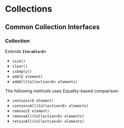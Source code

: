 # Collections

## Common Collection Interfaces

### Collection
Extends **`Iterable<E>`**
- `size()`
- `clear()`
- `isEmpty()`
- `add(E element)`
- `addAll(Collection<E> elements)`

The following methods uses Equality-based comparison:
- `contains(E element)`
- `containsAll(Collection<E> elements)`
- `remove(E element)`
- `removeAll(Collection<E> elements)`
- `retainAll(Collection<E> elements)`
